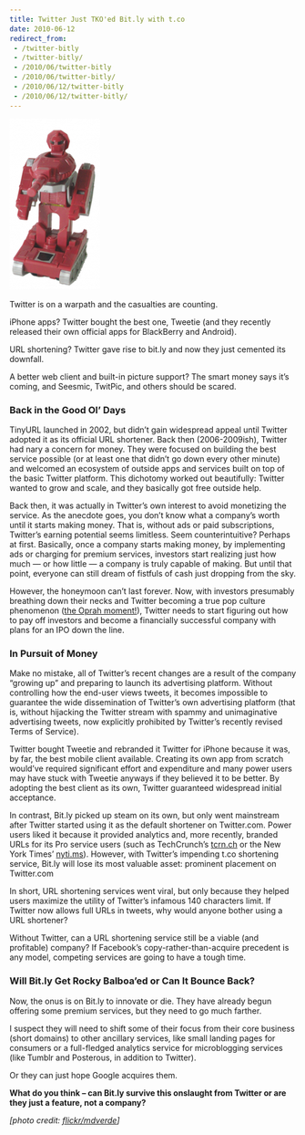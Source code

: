 ```yaml
---
title: Twitter Just TKO'ed Bit.ly with t.co
date: 2010-06-12
redirect_from:
 - /twitter-bitly
 - /twitter-bitly/
 - /2010/06/twitter-bitly
 - /2010/06/twitter-bitly/
 - /2010/06/12/twitter-bitly
 - /2010/06/12/twitter-bitly/
---
```


<a href="/silo/2010/warpath.png"><img class="alignright" title="warpath" src="/silo/2010/warpath-159x300.png" alt="Twitter's on the warpath!" width="159" height="300" /></a>

Twitter is on a warpath and the casualties are counting.

iPhone apps? Twitter bought the best one, Tweetie (and they recently released their own official apps for BlackBerry and Android).

URL shortening? Twitter gave rise to bit.ly and now they just cemented its downfall.

A better web client and built-in picture support? The smart money says it’s coming, and Seesmic, TwitPic, and others should be scared.

### Back in the Good Ol’ Days

TinyURL launched in 2002, but didn’t gain widespread appeal until Twitter adopted it as its official URL shortener. Back then (2006-2009ish), Twitter had nary a concern for money. They were focused on building the best service possible (or at least one that didn’t go down every other minute) and welcomed an ecosystem of outside apps and services built on top of the basic Twitter platform. This dichotomy worked out beautifully: Twitter wanted to grow and scale, and they basically got free outside help.

Back then, it was actually in Twitter’s own interest to avoid monetizing the service. As the anecdote goes, you don’t know what a company’s worth until it starts making money. That is, without ads or paid subscriptions, Twitter’s earning potential seems limitless. Seem counterintuitive? Perhaps at first. Basically, once a company starts making money, by implementing ads or charging for premium services, investors start realizing just how much — or how little — a company is truly capable of making. But until that point, everyone can still dream of fistfuls of cash just dropping from the sky.

However, the honeymoon can’t last forever. Now, with investors presumably breathing down their necks and Twitter becoming a true pop culture phenomenon ([the Oprah moment!](https://twitter.com/oprah/status/1542224596)), Twitter needs to start figuring out how to pay off investors and become a financially successful company with plans for an IPO down the line.

### In Pursuit of Money

Make no mistake, all of Twitter’s recent changes are a result of the company “growing up” and preparing to launch its advertising platform.  Without controlling how the end-user views tweets, it becomes impossible to guarantee the wide dissemination of Twitter’s own advertising platform (that is, without hijacking the Twitter stream with spammy and unimaginative advertising tweets, now explicitly prohibited by Twitter’s recently revised Terms of Service).

Twitter bought Tweetie and rebranded it Twitter for iPhone because it was, by far, the best mobile client available.  Creating its own app from scratch would’ve required significant effort and expenditure and many power users may have stuck with Tweetie anyways if they believed it to be better. By adopting the best client as its own, Twitter guaranteed widespread initial acceptance.

In contrast, Bit.ly picked up steam on its own, but only went mainstream after Twitter started using it as the default shortener on Twitter.com. Power users liked it because it provided analytics and, more recently, branded URLs for its Pro service users (such as TechCrunch’s [tcrn.ch](http://tcrn.ch) or the New York Times’ [nyti.ms](http://nyti.ms)). However, with Twitter’s impending t.co shortening service, Bit.ly will lose its most valuable asset: prominent placement on Twitter.com

In short, URL shortening services went viral, but only because they helped users maximize the utility of Twitter’s infamous 140 characters limit. If Twitter now allows full URLs in tweets, why would anyone bother using a URL shortener?

Without Twitter, can a URL shortening service still be a viable (and profitable) company? If Facebook’s copy-rather-than-acquire precedent is any model, competing services are going to have a tough time.

### Will Bit.ly Get Rocky Balboa’ed or Can It Bounce Back?

Now, the onus is on Bit.ly to innovate or die. They have already begun offering some premium services, but they need to go much farther.

I suspect they will need to shift some of their focus from their core business (short domains) to other ancillary services, like small landing pages for consumers or a full-fledged analytics service for microblogging services (like Tumblr and Posterous, in addition to Twitter).

Or they can just hope Google acquires them.

**What do you think – can Bit.ly survive this onslaught from Twitter or are they just a feature, not a company?**

_[photo credit: [flickr/mdverde](http://www.flickr.com/photos/mdverde/3427216928/)]_